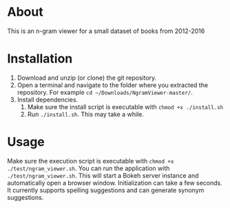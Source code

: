 # About
This is an n-gram viewer for a small dataset of books from 2012-2016

# Installation
1. Download and unzip (or clone) the git repository.
2. Open a terminal and navigate to the folder where you extracted the repository. For example `cd ~/Downloads/NgramViewer-master/`.
3. Install dependencies.
    1. Make sure the install script is executable with `chmod +x ./install.sh`
    2. Run `./install.sh`. This may take a while.

# Usage
Make sure the execution script is executable with `chmod +x ./test/ngram_viewer.sh`. You can run the application with `./test/ngram_viewer.sh`. This will start a Bokeh server instance and automatically open a browser window. Initialization can take a few seconds. It currently supports spelling suggestions and can generate synonym suggestions.
